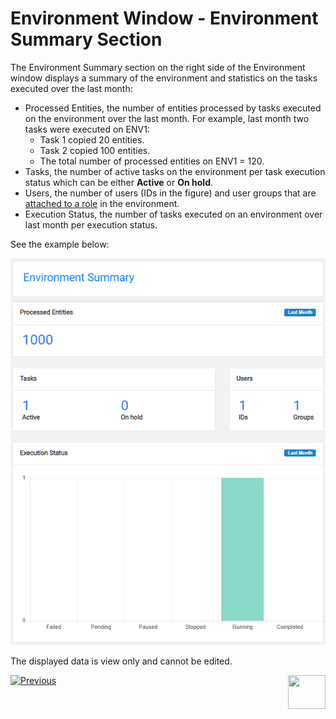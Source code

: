 # Environment Window - Environment Summary Section

The Environment Summary section on the right side of the Environment window displays a summary of the environment and statistics on the tasks executed over the last month:

- Processed Entities, the number of entities processed by tasks executed on the environment over the last month. For example, last month two tasks were executed on ENV1: 
  - Task 1 copied 20 entities. 
  - Task 2 copied 100 entities.
  - The total number of processed entities on ENV1 = 120.
- Tasks, the number of active tasks on the environment per task execution status which can be either **Active** or **On hold**. 
- Users, the number of users (IDs in the figure) and user groups that are [attached to a role](10_environment_roles_tab.md#testers) in the environment.
- Execution Status, the number of tasks executed on an environment over last month per execution status. 

See the example below: 

![env summary](images/environment_summary.png)

The displayed data is view only and cannot be edited. 

 



  [![Previous](/articles/images/Previous.png)](08_environment_window_general_information.md)[<img align="right" width="60" height="54" src="/articles/images/Next.png">](10_environment_roles_tab.md)

